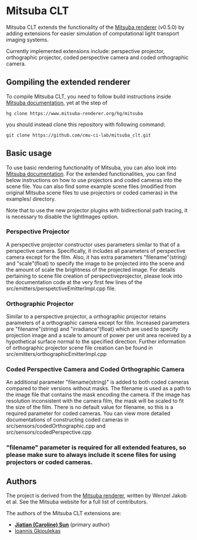 # Mitsuba CLT
Mitsuba CLT extends the functionality of the [Mitsuba renderer](https://www.mitsuba-renderer.org/) (v0.5.0) by adding extensions for easier simulation of computational light transport imaging systems.

Currently implemented extensions include: perspective projector, orthographic projector, coded perspective camera and coded orthographic camera. 

## Gompiling the extended renderer

To compile Mitsuba CLT, you need to follow build instructions inside [Mitsuba documentation](https://www.mitsuba-renderer.org/releases/current/documentation.pdf), yet at the step of 
```
hg clone https://www.mitsuba-renderer.org/hg/mitsuba
```
you should instead clone this repository with following command:
```
git clone https://github.com/cmu-ci-lab/mitsuba_clt.git
```

## Basic usage

To use basic rendering functionality of Mitsuba, you can also look into [Mitsuba documentation](https://www.mitsuba-renderer.org/releases/current/documentation.pdf). For the extended functionalities, you can find below instructions on how to use projectors and coded cameras into the scene file. You can also find some example scene files (modified from original Mitsuba scene files to use projectors or coded cameras) in the examples/ directory.  

Note that to use the new projector plugins with bidirectional path tracing, it is necessary to disable the lightImages option.

### Perspective Projector

A perspective projector constructor uses parameters similar to that of a perspective camera. Specifically, it includes all parameters of perspective camera except for the film. Also, it has extra parameters "filename"(string) and "scale"(float) to specify the image to be projected into the scene and the amount of scale the brightness of the projected image. For details pertaining to scene file creation of perspectiveprojector, please look into the documentation code at the very first few lines of the src/emitters/perspetctiveEmitterImpl.cpp file. 

### Orthographic Projector 

Similar to a perspective projector, a orthographic projector retains parameters of a orthographic camera except for film. Increased parameters are "filename"(string) and "irradiance"(float) which are used to specify projection image and a scale to amount of power per unit area received by a hypothetical surface normal to the specified direction. Further information of orthographic projector scene file creation can be found in src/emitters/orthographicEmitterImpl.cpp

### Coded Perspective Camera and Coded Orthographic Camera

An additional parameter "filename(string)" is added to both coded cameras compared to their versions without masks. The filename is used as a path to the image file that contains the mask encoding the camera. If the image has resolution inconsistent with the camera film, the mask will be scaled to fit the size of the film. There is no default value for filename, so this is a required parameter for coded cameras. You can view more detailed documentations of constructing coded cameras in src/sensors/codedOrthographic.cpp and src/sensors/codedPerspective.cpp

### "filename" parameter is required for all extended features, so please make sure to always include it scene files for using projectors or coded cameras. 

## Authors

The project is derived from the [Mitsuba renderer](https://www.mitsuba-renderer.org/), written by Wenzel Jakob et al. See the Mitsuba website for a full list of contributors.

The authors of the Mitsuba CLT extensions are:
- [**Jiatian (Caroline) Sun**](https://jiatiansun.github.io/) (primary author)
- [Ioannis Gkioulekas](http://www.cs.cmu.edu/~igkioule/)
